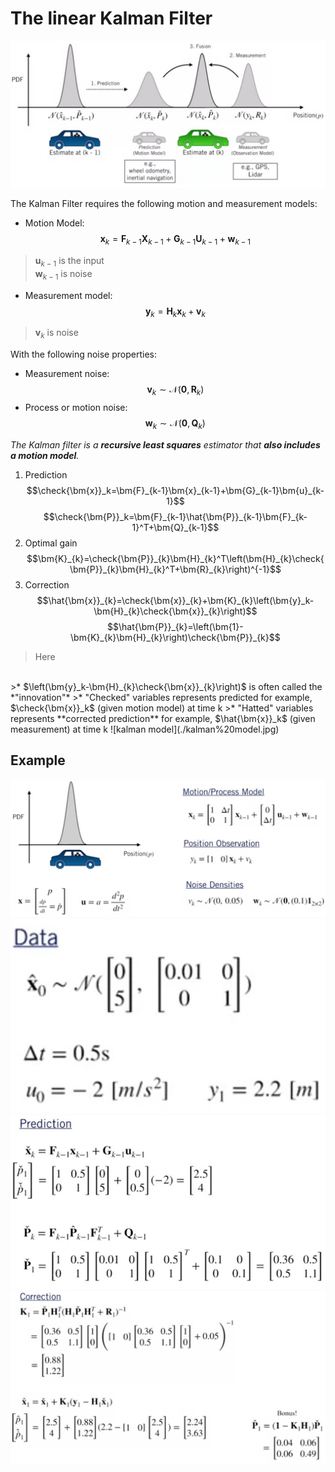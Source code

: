 # The **linear** Kalman Filter

![prediction and correction](./kalman_1.jpg)

The Kalman Filter requires the following motion and measurement models:

* Motion Model: $$\bm{x}_k=\bm{F}_{k-1}\bm{X}_{k-1}+\bm{G}_{k-1}\bm{U}_{k-1}+\bm{w}_{k-1}$$

> $\bm{u}_{k-1}$ is the input </br>
> $\bm{w}_{k-1}$ is noise

* Measurement model:$$\bm{y}_{k}=\bm{H}_{k}\bm{x}_{k}+\bm{v}_{k}$$

> $\bm{v}_{k}$ is noise

With the following noise properties:

* Measurement noise:
$$\bm{v}_k \sim\mathcal{N}(\bm{0},\bm{R}_k)$$
* Process or motion noise:
$$\bm{w}_k \sim\mathcal{N}(\bm{0},\bm{Q}_k)$$

*The Kalman filter is a **recursive least squares** estimator that **also includes a motion model**.*

1. Prediction
$$\check{\bm{x}}_k=\bm{F}_{k-1}\bm{x}_{k-1}+\bm{G}_{k-1}\bm{u}_{k-1}$$
$$\check{\bm{P}}_k=\bm{F}_{k-1}\hat{\bm{P}}_{k-1}\bm{F}_{k-1}^T+\bm{Q}_{k-1}$$
2. Optimal gain
$$\bm{K}_{k}=\check{\bm{P}}_{k}\bm{H}_{k}^T\left(\bm{H}_{k}\check{\bm{P}}_{k}\bm{H}_{k}^T+\bm{R}_{k}\right)^{-1}$$
3. Correction
$$\hat{\bm{x}}_{k}=\check{\bm{x}}_{k}+\bm{K}_{k}\left(\bm{y}_k-\bm{H}_{k}\check{\bm{x}}_{k}\right)$$
$$\hat{\bm{P}}_{k}=\left(\bm{1}-\bm{K}_{k}\bm{H}_{k}\right)\check{\bm{P}}_{k}$$

> Here
</br>
>* $\left(\bm{y}_k-\bm{H}_{k}\check{\bm{x}}_{k}\right)$ is often called the *"innovation"*
>* "Checked" variables represents predicted for example, $\check{\bm{x}}_k$ (given motion model) at time k
>* "Hatted" variables represents **corrected prediction** for example, $\hat{\bm{x}}_k$ (given measurement) at time k
![kalman model](./kalman%20model.jpg)

## Example

![part 1](./example%201.jpg)
![data](./data.jpg)
![prediction](./prediction.jpg)
![correction](./correction.jpg)
